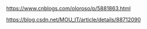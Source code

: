https://www.cnblogs.com/oloroso/p/5881863.html  

https://blog.csdn.net/MOU_IT/article/details/88712090